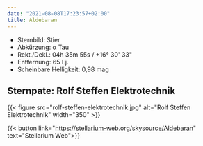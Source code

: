 ```yaml
---
date: "2021-08-08T17:23:57+02:00"
title: Aldebaran
---
```


- Sternbild: Stier
- Abkürzung: α Tau
- Rekt./Dekl.: 04h 35m 55s / +16° 30' 33"
- Entfernung: 65 Lj.
- Scheinbare Helligkeit: 0,98 mag

## Sternpate: Rolf Steffen Elektrotechnik

{{< figure src="rolf-steffen-elektrotechnik.jpg" alt="Rolf Steffen Elektrotechnik" width="350" >}}

{{< button link="https://stellarium-web.org/skysource/Aldebaran" text="Stellarium Web">}}
